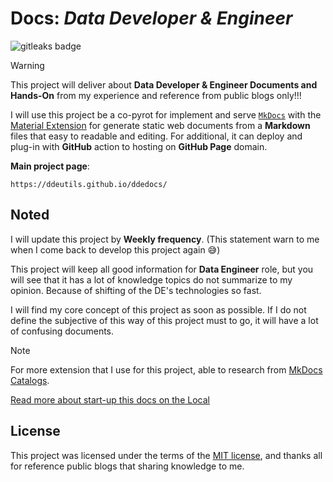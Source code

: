 # Docs: _Data Developer & Engineer_

<img alt="gitleaks badge" src="https://img.shields.io/badge/protected%20by-gitleaks-blue">

> [!WARNING]
> This project will deliver about **Data Developer & Engineer Documents and
> Hands-On** from my experience and reference from public blogs only!!!

I will use this project be a co-pyrot for implement and serve [`MkDocs`](https://github.com/mkdocs/mkdocs)
with the [Material Extension](https://squidfunk.github.io/mkdocs-material/)
for generate static web documents from a **Markdown** files that easy to readable
and editing.
For additional, it can deploy and plug-in with **GitHub** action to hosting on
**GitHub Page** domain.

**Main project page**:

```url
https://ddeutils.github.io/ddedocs/
```

## Noted

I will update this project by **Weekly frequency**. (This statement warn to me
when I come back to develop this project again :sweat_smile:)

This project will keep all good information for **Data Engineer** role, but you will
see that it has a lot of knowledge topics do not summarize to my opinion. Because of
shifting of the DE's technologies so fast.

I will find my core concept of this project as soon as possible. If I do not define
the subjective of this way of this project must to go, it will have a lot of confusing
documents.

> [!NOTE]
> For more extension that I use for this project, able to research from
> [MkDocs Catalogs](https://github.com/mkdocs/catalog).

[Read more about start-up this docs on the Local](NOTED.md)

## License

This project was licensed under the terms of the [MIT license](LICENSE), and thanks
all for reference public blogs that sharing knowledge to me.
